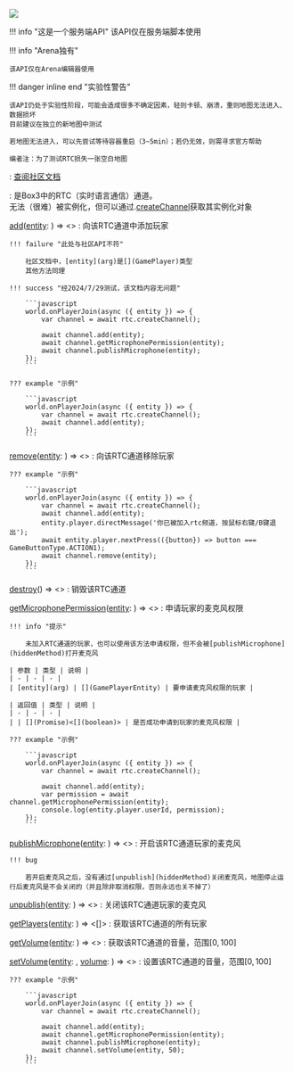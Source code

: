 <a href="https://github.com/qndm"><img src="https://img.shields.io/badge/%E8%B4%A1%E7%8C%AE%E8%80%85-qndm-blue"></img></a>

!!! info "这是一个服务端API"
    该API仅在服务端脚本使用

!!! info "Arena独有"

    该API仅在Arena编辑器使用

!!! danger inline end "实验性警告"

    该API仍处于实验性阶段，可能会造成很多不确定因素，轻则卡顿、崩溃，重则地图无法进入、数据损坏  
    目前建议在独立的新地图中测试

    若地图无法进入，可以先尝试等待容器重启（3~5min）；若仍无效，则需寻求官方帮助

    编者注：为了测试RTC损失一张空白地图

: [查阅社区文档](https://www.yuque.com/box3lab/api/ogh9sncntyg18gd5)

:   [](GameRTCChannel)是Box3中的RTC（实时语言通信）通道。  
    [](GameRTCChannel)无法（很难）被实例化，但可以通过[](rtc).[createChannel](hiddenMethod)获取其实例化对象

[add](hiddenMethod)([entity](arg): [](GamePlayerEntity)) => [](Promise)<[](void)>
:   向该RTC通道中添加玩家

    !!! failure "此处与社区API不符"

        社区文档中，[entity](arg)是[](GamePlayer)类型  
        其他方法同理

    !!! success "经2024/7/29测试，该文档内容无问题"

        ```javascript
        world.onPlayerJoin(async ({ entity }) => {
            var channel = await rtc.createChannel();

            await channel.add(entity);
            await channel.getMicrophonePermission(entity);
            await channel.publishMicrophone(entity);
        });
        ```

    ??? example "示例"

        ```javascript
        world.onPlayerJoin(async ({ entity }) => {
            var channel = await rtc.createChannel();
            await channel.add(entity);
        });
        ```

[remove](hiddenMethod)([entity](arg): [](GamePlayerEntity)) => [](Promise)<[](void)>
:   向该RTC通道移除玩家

    ??? example "示例"

        ```javascript
        world.onPlayerJoin(async ({ entity }) => {
            var channel = await rtc.createChannel();
            await channel.add(entity);
            entity.player.directMessage('你已被加入rtc频道，按鼠标右键/B键退出');
            await entity.player.nextPress(({button}) => button === GameButtonType.ACTION1);
            await channel.remove(entity);
        });
        ```

[destroy](hiddenMethod)() => [](Promise)<[](void)>
:   销毁该RTC通道

[getMicrophonePermission](hiddenMethod)([entity](arg): [](GamePlayerEntity)) => [](Promise)<[](boolean)>
:   申请玩家的麦克风权限

    !!! info "提示"

        未加入RTC通道的玩家，也可以使用该方法申请权限，但不会被[publishMicrophone](hiddenMethod)打开麦克风

    | 参数 | 类型 | 说明 |
    | - | - | - |
    | [entity](arg) | [](GamePlayerEntity) | 要申请麦克风权限的玩家 |

    | 返回值 | 类型 | 说明 |
    | - | - | - |
    | | [](Promise)<[](boolean)> | 是否成功申请到玩家的麦克风权限 |

    ??? example "示例"

        ```javascript
        world.onPlayerJoin(async ({ entity }) => {
            var channel = await rtc.createChannel();

            await channel.add(entity);
            var permission = await channel.getMicrophonePermission(entity);
            console.log(entity.player.userId, permission);
        });
        ```

[publishMicrophone](hiddenMethod)([entity](arg): [](GamePlayerEntity)) => [](Promise)<[](void)>
:   开启该RTC通道玩家的麦克风

    !!! bug

        若开启麦克风之后，没有通过[unpublish](hiddenMethod)关闭麦克风，地图停止运行后麦克风是不会关闭的（并且除非取消权限，否则永远也关不掉了）

[unpublish](hiddenMethod)([entity](arg): [](GamePlayerEntity)) => [](Promise)<[](void)>
:   关闭该RTC通道玩家的麦克风

[getPlayers](hiddenMethod)([entity](arg): [](GamePlayerEntity)) => [](Promise)<[](GamePlayerEntity)[]>
:   获取该RTC通道的所有玩家

[getVolume](hiddenMethod)([entity](arg): [](GamePlayerEntity)) => [](Promise)<[](number)>
:   获取该RTC通道的音量，范围$[0, 100]$

[setVolume](hiddenMethod)([entity](arg): [](GamePlayerEntity), [volume](arg): [](number)) => [](Promise)<[](void)>
:   设置该RTC通道的音量，范围$[0, 100]$

    ??? example "示例"

        ```javascript
        world.onPlayerJoin(async ({ entity }) => {
            var channel = await rtc.createChannel();

            await channel.add(entity);
            await channel.getMicrophonePermission(entity);
            await channel.publishMicrophone(entity);
            await channel.setVolume(entity, 50);
        });
        ```

